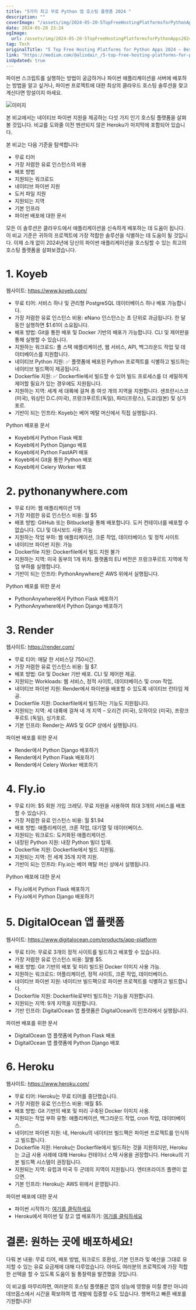 ```yaml
---
title: "5가지 최고 무료 Python 앱 호스팅 플랫폼 2024 "
description: ""
coverImage: "/assets/img/2024-05-20-5TopFreeHostingPlatformsforPythonApps2024BestHerokuAlternatives_0.png"
date: 2024-05-20 23:24
ogImage: 
  url: /assets/img/2024-05-20-5TopFreeHostingPlatformsforPythonApps2024BestHerokuAlternatives_0.png
tag: Tech
originalTitle: "5 Top Free Hosting Platforms for Python Apps 2024 — Best Heroku Alternatives"
link: "https://medium.com/@alisdair_/5-top-free-hosting-platforms-for-python-apps-2024-best-heroku-alternatives-c31c0a2837d1"
isUpdated: true
---
```





파이썬 스크립트를 실행하는 방법이 궁금하거나 파이썬 애플리케이션을 서버에 배포하는 방법을 알고 싶거나, 파이썬 프로젝트에 대한 최상의 클라우드 호스팅 솔루션을 찾고 계신다면 망설이지 마세요.

![이미지](/assets/img/2024-05-20-5TopFreeHostingPlatformsforPythonApps2024BestHerokuAlternatives_0.png)

본 비교에서는 네이티브 파이썬 지원을 제공하는 다섯 가지 인기 호스팅 플랫폼을 살펴볼 것입니다. 비교를 도와줄 이전 멘션되지 않은 Heroku가 마지막에 포함되어 있습니다.

본 비교는 다음 기준을 탐색합니다:

<div class="content-ad"></div>

- 무료 티어
- 가장 저렴한 유료 인스턴스의 비용
- 배포 방법
- 지원되는 워크로드
- 네이티브 파이썬 지원
- 도커 파일 지원
- 지원되는 지역
- 기본 인프라
- 파이썬 배포에 대한 문서

모든 이 솔루션은 클라우드에서 애플리케이션을 신속하게 배포하는 데 도움이 됩니다. 이 비교 기준은 귀하의 프로젝트에 가장 적합한 솔루션을 식별하는 데 도움이 될 것입니다. 이제 소개 없이 2024년에 당신의 파이썬 애플리케이션을 호스팅할 수 있는 최고의 호스팅 플랫폼을 살펴보겠습니다.

# 1. Koyeb

웹사이트: https://www.koyeb.com/

<div class="content-ad"></div>

- 무료 티어: 서비스 하나 및 관리형 PostgreSQL 데이터베이스 하나 배포 가능합니다.
- 가장 저렴한 유료 인스턴스 비용: eNano 인스턴스는 초 단위로 과금됩니다. 한 달 동안 실행하면 $1.61이 소요됩니다.
- 배포 방법: Git을 통한 배포 및 Docker 기반의 배포가 가능합니다. CLI 및 제어판을 통해 실행할 수 있습니다.
- 지원하는 워크로드: 풀 스택 애플리케이션, 웹 서비스, API, 백그라운드 작업 및 데이터베이스를 지원합니다.
- 네이티브 Python 지원: ✅ 플랫폼에 배포된 Python 프로젝트를 식별하고 빌드하는 네이티브 빌드팩이 제공됩니다.
- Dockerfile 지원: ✅ Dockerfile에서 빌드할 수 있어 빌드 프로세스를 더 세밀하게 제어할 필요가 있는 경우에도 지원됩니다.
- 지원하는 지역: 세계 세 대륙에 걸쳐 총 여섯 개의 지역을 지원합니다. 샌프란시스코(미국), 워싱턴 D.C.(미국), 프랑크푸르트(독일), 파리(프랑스), 도쿄(일본) 및 싱가포르.
- 기반이 되는 인프라: Koyeb는 베어 메탈 머신에서 직접 실행됩니다.

Python 배포용 문서

- Koyeb에서 Python Flask 배포
- Koyeb에서 Python Django 배포
- Koyeb에서 Python FastAPI 배포
- Koyeb에서 Git을 통한 Python 배포
- Koyeb에서 Celery Worker 배포

# 2. pythonanywhere.com

<div class="content-ad"></div>

- 무료 티어: 웹 애플리케이션 1개
- 가장 저렴한 유료 인스턴스 비용: 월 $5
- 배포 방법: GitHub 또는 Bitbucket을 통해 배포합니다. 도커 컨테이너를 배포할 수 없습니다. CLI 및 대시보드 사용 가능
- 지원하는 작업 부하: 웹 애플리케이션, 크론 작업, 데이터베이스 및 정적 사이트
- 네이티브 파이썬 지원: 가능
- Dockerfile 지원: Dockerfile에서 빌드 지원 불가
- 지원하는 지역: 미국 동부의 1개 위치. 플랫폼의 EU 버전은 프랑크푸르트 지역에 작업 부하를 실행합니다.
- 기반이 되는 인프라: PythonAnywhere은 AWS 위에서 실행됩니다.

Python 배포를 위한 문서

- PythonAnywhere에서 Python Flask 배포하기
- PythonAnywhere에서 Python Django 배포하기

# 3. Render

<div class="content-ad"></div>

웹사이트: https://render.com/

- 무료 티어: 매달 한 서비스당 750시간.
- 가장 저렴한 유료 인스턴스 비용: 월 $7.
- 배포 방법: Git 및 Docker 기반 배포. CLI 및 제어판 제공.
- 지원되는 Workloads: 웹 서비스, 정적 사이트, 데이터베이스 및 cron 작업.
- 네이티브 파이썬 지원: Render에서 파이썬을 배포할 수 있도록 네이티브 런타임 제공.
- Dockerfile 지원: Dockerfile에서 빌드하는 기능도 지원됩니다.
- 지원되는 지역: 세 대륙에 걸쳐 네 개 지역 – 오리건 (미국), 오하이오 (미국), 프랑크푸르트 (독일), 싱가포르.
- 기본 인프라: Render는 AWS 및 GCP 상에서 실행됩니다.

파이썬 배포를 위한 문서

- Render에서 Python Django 배포하기
- Render에서 Python Flask 배포하기
- Render에서 Celery Worker 배포하기

<div class="content-ad"></div>

# 4. Fly.io

- 무료 티어: $5 회원 가입 크레딧. 무료 자원을 사용하여 최대 3개의 서비스를 배포할 수 있습니다.
- 가장 저렴한 유료 인스턴스 비용: 월 $1.94
- 배포 방법: 애플리케이션, 크론 작업, 대기열 및 데이터베이스.
- 지원되는 워크로드: 도커화된 애플리케이션.
- 내장된 Python 지원: 내장 Python 빌더 탑재.
- Dockerfile 지원: Dockerfile에서 빌드 지원됨.
- 지원되는 지역: 전 세계 35개 지역 지원.
- 기반이 되는 인프라: Fly.io는 베어 메탈 머신 상에서 실행됩니다.

Python 배포에 대한 문서

- Fly.io에서 Python Flask 배포하기
- Fly.io에서 Python Django 배포하기

<div class="content-ad"></div>

# 5. DigitalOcean 앱 플랫폼

웹사이트: https://www.digitalocean.com/products/app-platform

- 무료 티어: 무료로 3개의 정적 사이트를 빌드하고 배포할 수 있습니다.
- 가장 저렴한 유료 인스턴스 비용: 월별 $5.
- 배포 방법: Git 기반의 배포 및 미리 빌드된 Docker 이미지 사용 가능.
- 지원하는 워크로드: 어플리케이션, 정적 사이트, 크론 작업, 데이터베이스.
- 네이티브 파이썬 지원: 네이티브 빌드팩으로 파이썬 프로젝트를 식별하고 빌드합니다.
- Dockerfile 지원: Dockerfile로부터 빌드하는 기능을 지원합니다.
- 지원되는 지역: 9개 지역을 지원합니다.
- 기반 인프라: DigitalOcean 앱 플랫폼은 DigitalOcean의 인프라에서 실행됩니다.

파이썬 배포를 위한 문서

<div class="content-ad"></div>

- DigitalOcean 앱 플랫폼에 Python Flask 배포
- DigitalOcean 앱 플랫폼에 Python Django 배포

# 6. Heroku

웹사이트: https://www.heroku.com/

- 무료 티어: Heroku는 무료 티어를 중단했습니다.
- 가장 저렴한 유료 인스턴스 비용: 매월 $5.
- 배포 방법: Git 기반의 배포 및 미리 구축된 Docker 이미지 사용.
- 지원되는 작업 부하 유형: 애플리케이션, 백그라운드 작업, cron 작업, 데이터베이스.
- 네이티브 파이썬 지원: 네, Heroku의 네이티브 빌드팩은 파이썬 프로젝트를 인식하고 빌드합니다.
- Dockerfile 지원: Heroku는 Dockerfile에서 빌드하는 것을 지원하지만, Heroku는 고급 사용 사례에 대해 Heroku 컨테이너 스택 사용을 권장합니다. Heroku의 기본 빌드팩 시스템이 권장됩니다.
- 지원되는 지역: 유럽과 미국 두 군데의 지역이 지원됩니다. 엔터프라이즈 플랜이 없으면.
- 기본 인프라: Heroku는 AWS 위에서 운영됩니다.

<div class="content-ad"></div>

파이썬 배포에 대한 문서

- 파이썬 시작하기: [여기를 클릭하세요](https://devcenter.heroku.com/articles/getting-started-with-python)
- Heroku에서 파이썬 및 장고 앱 배포하기: [여기를 클릭하세요](https://devcenter.heroku.com/articles/deploying-python)

# 결론: 원하는 곳에 배포하세요!

다뤄 본 내용: 무료 티어, 배포 방법, 워크로드 호환성, 기본 인프라 및 예산을 그대로 유지할 수 있는 유료 요금제에 대해 다루었습니다. 아마도 여러분의 프로젝트에 가장 적합한 선택을 할 수 있도록 도움이 될 통찰력을 발견했을 것입니다.

<div class="content-ad"></div>

이 비교를 마무리하면, 여러분의 호스팅 플랫폼은 앱의 성능에 영향을 미칠 뿐만 아니라 데브옵스에서 시간을 확보하여 앱 개발에 집중할 수도 있습니다. 행복하고 빠른 배포를 기원합니다!